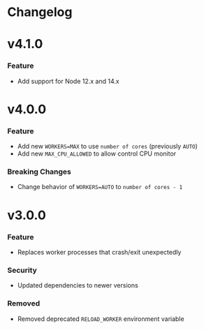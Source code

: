 # Changelog

<a name="v4.1.0"></a>
 # v4.1.0
### Feature
* Add support for Node 12.x and 14.x

<a name="v4.0.0"></a>
 # v4.0.0
### Feature
* Add new `WORKERS=MAX` to use `number of cores` (previously `AUTO`)
* Add new `MAX_CPU_ALLOWED` to allow control CPU monitor
### Breaking Changes
* Change behavior of `WORKERS=AUTO` to `number of cores - 1`

<a name="v3.0.0"></a>
 # v3.0.0
### Feature
* Replaces worker processes that crash/exit unexpectedly
### Security
* Updated dependencies to newer versions
### Removed
* Removed deprecated `RELOAD_WORKER` environment variable
